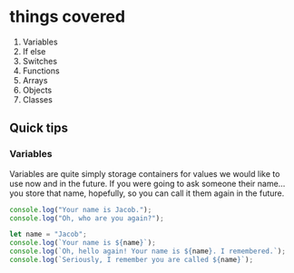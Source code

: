 # things covered

1. Variables
2. If else
3. Switches
4. Functions
5. Arrays
6. Objects
7. Classes

## Quick tips

### Variables

Variables are quite simply storage containers for values we would like to use now and in the future. If you were going to ask someone their name... you store that name, hopefully, so you can call it them again in the future.

```javascript
console.log("Your name is Jacob.");
console.log("Oh, who are you again?");

let name = "Jacob";
console.log(`Your name is ${name}`);
console.log(`Oh, hello again! Your name is ${name}. I remembered.`);
console.log(`Seriously, I remember you are called ${name}`);
```
